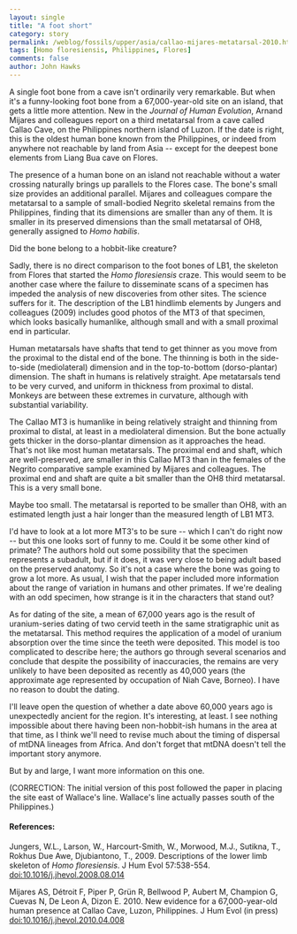 ```yaml
---
layout: single 
title: "A foot short" 
category: story
permalink: /weblog/fossils/upper/asia/callao-mijares-metatarsal-2010.html
tags: [Homo floresiensis, Philippines, Flores] 
comments: false 
author: John Hawks 
---
```



A single foot bone from a cave isn't ordinarily very remarkable. But when it's a funny-looking foot bone from a 67,000-year-old site on an island, that gets a little more attention. New in the <i>Journal of Human Evolution</i>, Arnand Mijares and colleagues report on a third metatarsal from a cave called Callao Cave, on the Philippines northern island of Luzon. If the date is right, this is the oldest human bone known from the Philippines, or indeed from anywhere not reachable by land from Asia -- except for the deepest bone elements from Liang Bua cave on Flores. 

The presence of a human bone on an island not reachable without a water crossing naturally brings up parallels to the Flores case. The bone's small size provides an additional parallel. Mijares and colleagues compare the metatarsal to a sample of small-bodied Negrito skeletal remains from the Philippines, finding that its dimensions are smaller than any of them. It is smaller in its preserved dimensions than the small metatarsal of OH8, generally assigned to <i>Homo habilis</i>. 

Did the bone belong to a hobbit-like creature?


Sadly, there is no direct comparison to the foot bones of LB1, the skeleton from Flores that started the <i>Homo floresiensis</i> craze. This would seem to be another case where the failure to disseminate scans of a specimen has impeded the analysis of new discoveries from other sites. The science suffers for it. The description of the LB1 hindlimb elements by Jungers and colleagues (2009) includes good photos of the MT3 of that specimen, which looks basically humanlike, although small and with a small proximal end in particular. 

Human metatarsals have shafts that tend to get thinner as you move from the proximal to the distal end of the bone. The thinning is both in the side-to-side (mediolateral) dimension and in the top-to-bottom (dorso-plantar) dimension. The shaft in humans is relatively straight. Ape metatarsals tend to be very curved, and uniform in thickness from proximal to distal. Monkeys are between these extremes in curvature, although with substantial variability. 

The Callao MT3 is humanlike in being relatively straight and thinning from proximal to distal, at least in a mediolateral dimension. But the bone actually gets thicker in the dorso-plantar dimension as it approaches the head. That's not like most human metatarsals. The proximal end and shaft, which are well-preserved, are smaller in this Callao MT3 than in the females of the Negrito comparative sample examined by Mijares and colleagues. The proximal end and shaft are quite a bit smaller than the OH8 third metatarsal. This is a very small bone. 

Maybe too small. The metatarsal is reported to be smaller than OH8, with an estimated length just a hair longer than the measured length of LB1 MT3. 


I'd have to look at a lot more MT3's to be sure -- which I can't do right now -- but this one looks sort of funny to me. Could it be some other kind of primate? The authors hold out some possibility that the specimen represents a subadult, but if it does, it was very close to being adult based on the preserved anatomy. So it's not a case where the bone was going to grow a lot more. As usual, I wish that the paper included more information about the range of variation in humans and other primates. If we're dealing with an odd specimen, how strange is it in the characters that stand out? 

As for dating of the site, a mean of 67,000 years ago is the result of uranium-series dating of two cervid teeth in the same stratigraphic unit as the metatarsal. This method requires the application of a model of uranium absorption over the time since the teeth were deposited. This model is too complicated to describe here; the authors go through several scenarios and conclude that despite the possibility of inaccuracies, the remains are very unlikely to have been deposited as recently as 40,000 years (the approximate age represented by occupation of Niah Cave, Borneo). I have no reason to doubt the dating. 

I'll leave open the question of whether a date above 60,000 years ago is unexpectedly ancient for the region. It's interesting, at least. I see nothing impossible about there having been non-hobbit-ish humans in the area at that time, as I think we'll need to revise much about the timing of dispersal of mtDNA lineages from Africa. And don't forget that mtDNA doesn't tell the important story anymore. 

But by and large, I want more information on this one. 

(CORRECTION: The initial version of this post followed the paper in placing the site east of Wallace's line. Wallace's line actually passes south of the Philippines.)


<h4>References:</h4>

<p class="cite">Jungers, W.L., Larson, W., Harcourt-Smith, W., Morwood, M.J., Sutikna, T., Rokhus Due Awe, Djubiantono, T., 2009. Descriptions of the lower limb skeleton of <i>Homo floresiensis</i>. J Hum Evol 57:538-554. <a href="http://dx.doi.org/10.1016/j.jhevol.2008.08.014">doi:10.1016/j.jhevol.2008.08.014</a></p>

<p class="cite">Mijares AS, D&eacute;troit F, Piper P, Gr&uuml;n R, Bellwood P, Aubert M, Champion G, Cuevas N, De Leon A, Dizon E. 2010. New evidence for a 67,000-year-old human presence at Callao Cave, Luzon, Philippines. J Hum Evol (in press) <a href="http://dx.doi.org/10.1016/j.jhevol.2010.04.008">doi:10.1016/j.jhevol.2010.04.008</a></p>

